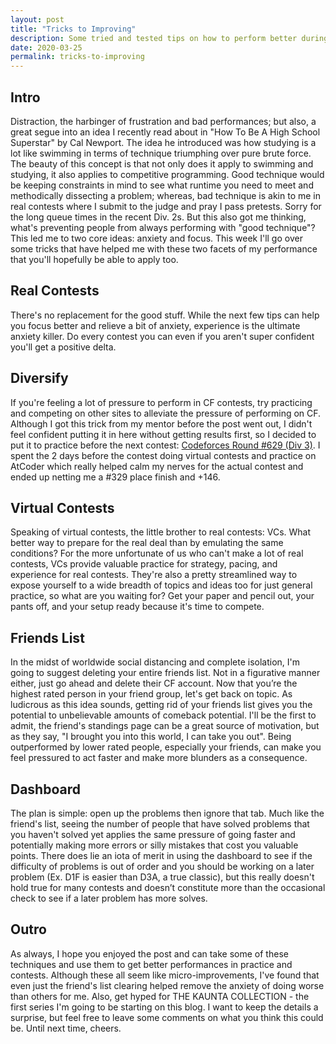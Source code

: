 ```yaml
---
layout: post
title: "Tricks to Improving"
description: Some tried and tested tips on how to perform better during CodeForce contests.
date: 2020-03-25
permalink: tricks-to-improving
---
```


## Intro

Distraction, the harbinger of frustration and bad performances; but also, a
great segue into an idea I recently read about in "How To Be A High School
Superstar" by Cal Newport. The idea he introduced was how studying is a lot like
swimming in terms of technique triumphing over pure brute force. The beauty of
this concept is that not only does it apply to swimming and studying, it also
applies to competitive programming. Good technique would be keeping constraints
in mind to see what runtime you need to meet and methodically dissecting a
problem; whereas, bad technique is akin to me in real contests where I submit to
the judge and pray I pass pretests. Sorry for the long queue times in the recent
Div. 2s. But this also got me thinking, what's preventing people from always
performing with "good technique"? This led me to two core ideas: anxiety and
focus. This week I'll go over some tricks that have helped me with these two
facets of my performance that you'll hopefully be able to apply too.

## **Real Contests**

There's no replacement for the good stuff. While the next few tips can help you
focus better and relieve a bit of anxiety, experience is the ultimate anxiety
killer. Do every contest you can even if you aren't super confident you'll get a
positive delta.

## Diversify

If you're feeling a lot of pressure to perform in CF contests, try practicing
and competing on other sites to alleviate the pressure of performing on CF.
Although I got this trick from my mentor before the post went out, I didn't feel
confident putting it in here without getting results first, so I decided to put
it to practice before the next contest: [Codeforces Round #629 (Div
3)](https://codeforces.com/contest/1328). I spent the 2 days before the contest
doing virtual contests and practice on AtCoder which really helped calm my
nerves for the actual contest and ended up netting me a #329 place finish and
+146.

## **Virtual Contests**

Speaking of virtual contests, the little brother to real contests: VCs. What
better way to prepare for the real deal than by emulating the same conditions?
For the more unfortunate of us who can't make a lot of real contests, VCs
provide valuable practice for strategy, pacing, and experience for real
contests. They're also a pretty streamlined way to expose yourself to a wide
breadth of topics and ideas too for just general practice, so what are you
waiting for? Get your paper and pencil out, your pants off, and your setup ready
because it's time to compete.

## **Friends List**

In the midst of worldwide social distancing and complete isolation, I'm going to
suggest deleting your entire friends list. Not in a figurative manner either,
just go ahead and delete their CF account. Now that you’re the highest rated
person in your friend group, let's get back on topic. As ludicrous as this idea
sounds, getting rid of your friends list gives you the potential to unbelievable
amounts of comeback potential. I'll be the first to admit, the friend's
standings page can be a great source of motivation, but as they say, "I brought
you into this world, I can take you out". Being outperformed by lower rated
people, especially your friends, can make you feel pressured to act faster and
make more blunders as a consequence. 

## **Dashboard**

The plan is simple: open up the problems then ignore that tab. Much like the
friend's list, seeing the number of people that have solved problems that you
haven't solved yet applies the same pressure of going faster and potentially
making more errors or silly mistakes that cost you valuable points. There does
lie an iota of merit in using the dashboard to see if the difficulty of problems
is out of order and you should be working on a later problem (Ex. D1F is easier
than D3A, a true classic), but this really doesn't hold true for many contests
and doesn’t constitute more than the occasional check to see if a later problem
has more solves.

## **Outro**

As always, I hope you enjoyed the post and can take some of these techniques and
use them to get better performances in practice and contests. Although these all
seem like micro-improvements, I've found that even just the friend's list
clearing helped remove the anxiety of doing worse than others for me. Also, get
hyped for THE KAUNTA COLLECTION - the first series I'm going to be starting on
this blog. I want to keep the details a surprise, but feel free to leave some
comments on what you think this could be. Until next time, cheers.
